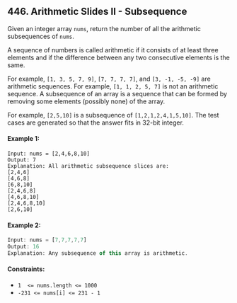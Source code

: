 ## 446. Arithmetic Slides II - Subsequence

Given an integer array `nums`, return the number of all the arithmetic subsequences of `nums`.

A sequence of numbers is called arithmetic if it consists of at least three elements and if the difference between any two consecutive elements is the same.

For example, `[1, 3, 5, 7, 9]`, `[7, 7, 7, 7]`, and `[3, -1, -5, -9]` are arithmetic sequences.
For example, `[1, 1, 2, 5, 7]` is not an arithmetic sequence.
A subsequence of an array is a sequence that can be formed by removing some elements (possibly none) of the array.

For example, `[2,5,10]` is a subsequence of `[1,2,1,2,4,1,5,10]`.
The test cases are generated so that the answer fits in 32-bit integer.



#### Example 1:
```
Input: nums = [2,4,6,8,10]
Output: 7
Explanation: All arithmetic subsequence slices are:
[2,4,6]
[4,6,8]
[6,8,10]
[2,4,6,8]
[4,6,8,10]
[2,4,6,8,10]
[2,6,10]
```

#### Example 2:
```js
Input: nums = [7,7,7,7,7]
Output: 16
Explanation: Any subsequence of this array is arithmetic.
```

#### Constraints:

- `1  <= nums.length <= 1000`
- `-231 <= nums[i] <= 231 - 1`